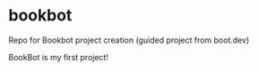 # bookbot
Repo for Bookbot project creation (guided project from boot.dev)

BookBot is my first project!
